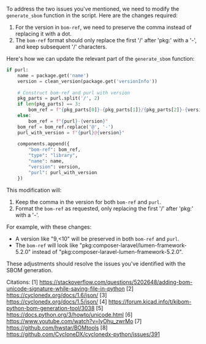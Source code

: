 To address the two issues you've mentioned, we need to modify the `generate_sbom` function in the script. Here are the changes required:

1. For the version in `bom-ref`, we need to preserve the comma instead of replacing it with a dot.
2. The `bom-ref` format should only replace the first '/' after 'pkg:' with a '-', and keep subsequent '/' characters.

Here's how we can update the relevant part of the `generate_sbom` function:

```python
if purl:
    name = package.get('name')
    version = clean_version(package.get('versionInfo'))
    
    # Construct bom-ref and purl with version
    pkg_parts = purl.split('/', 2)
    if len(pkg_parts) == 3:
        bom_ref = f"{pkg_parts[0]}-{pkg_parts[1]}/{pkg_parts[2]}-{version}"
    else:
        bom_ref = f"{purl}-{version}"
    bom_ref = bom_ref.replace('@', '-')
    purl_with_version = f"{purl}@{version}"
    
    components.append({
        "bom-ref": bom_ref,
        "type": "library",
        "name": name,
        "version": version,
        "purl": purl_with_version
    })
```

This modification will:

1. Keep the comma in the version for both `bom-ref` and `purl`.
2. Format the `bom-ref` as requested, only replacing the first '/' after 'pkg:' with a '-'.

For example, with these changes:
- A version like "9,<10" will be preserved in both `bom-ref` and `purl`.
- The `bom-ref` will look like "pkg:composer-laravel/lumen-framework-5.2.0" instead of "pkg:composer-laravel-lumen-framework-5.2.0".

These adjustments should resolve the issues you've identified with the SBOM generation.

Citations:
[1] https://stackoverflow.com/questions/5202648/adding-bom-unicode-signature-while-saving-file-in-python
[2] https://cyclonedx.org/docs/1.6/json/
[3] https://cyclonedx.org/docs/1.5/json/
[4] https://forum.kicad.info/t/kibom-python-bom-generation-tool/3038
[5] https://docs.python.org/3/howto/unicode.html
[6] https://www.youtube.com/watch?v=IyOhu_zwrMo
[7] https://github.com/hwstar/BOMtools
[8] https://github.com/CycloneDX/cyclonedx-python/issues/391
